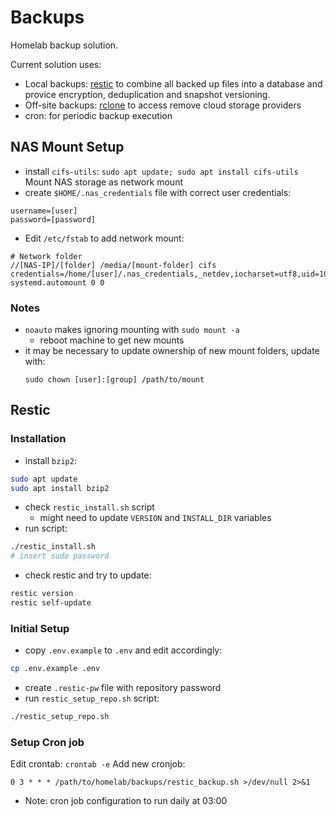 # Backups
Homelab backup solution.

Current solution uses:
- Local backups: [restic](https://restic.net/) to combine all backed up files
  into a database and provice encryption, deduplication and snapshot
  versioning.
- Off-site backups: [rclone](https://rclone.org/) to access remove cloud
  storage providers
- cron: for periodic backup execution

## NAS Mount Setup
- install `cifs-utils`: `sudo apt update; sudo apt install cifs-utils`
Mount NAS storage as network mount
- create `$HOME/.nas_credentials` file with correct user credentials:
```
username=[user]
password=[password]
```
- Edit `/etc/fstab` to add network mount:
```
# Network folder
//[NAS-IP]/[folder] /media/[mount-folder] cifs credentials=/home/[user]/.nas_credentials,_netdev,iocharset=utf8,uid=1000,gid=1000,noauto,x-systemd.automount 0 0
```

### Notes
- `noauto` makes ignoring mounting with `sudo mount -a`
    - reboot machine to get new mounts
- it may be necessary to update ownership of new mount folders, update with:
    ```
    sudo chown [user]:[group] /path/to/mount
    ```

## Restic 

### Installation
- install `bzip2`:
```bash
sudo apt update
sudo apt install bzip2
```
- check `restic_install.sh` script
    - might need to update `VERSION` and `INSTALL_DIR` variables
- run script:
```bash
./restic_install.sh
# insert sudo password
```
- check restic and try to update:
```bash
restic version
restic self-update
```

### Initial Setup
- copy `.env.example` to `.env` and edit accordingly:
```bash
cp .env.example .env
```
- create `.restic-pw` file with repository password
- run `restic_setup_repo.sh` script:
```bash
./restic_setup_repo.sh
```

### Setup Cron job
Edit crontab: `crontab -e`
Add new cronjob:
```
0 3 * * * /path/to/homelab/backups/restic_backup.sh >/dev/null 2>&1
```
- Note: cron job configuration to run daily at 03:00
